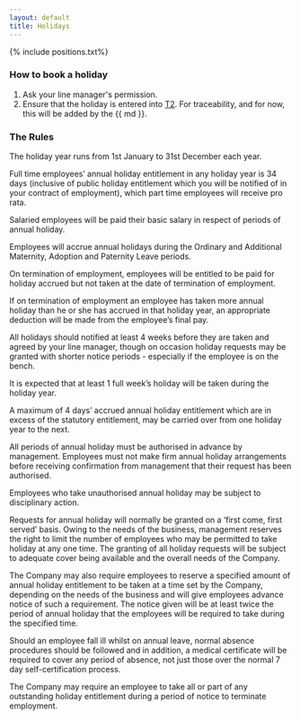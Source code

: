 ```yaml
---
layout: default
title: Holidays
---
```


{% include positions.txt%}

### How to book a holiday

1. Ask your line manager's permission.
2. Ensure that the holiday is entered into [T2](/2013/11/29/administrative-tooling.html#t2). For traceability, and for now, this will be added by the {{ md }}.


### The Rules

The holiday year runs from 1st January to 31st December each year.

Full time employees’ annual holiday entitlement in any holiday year is 34 days (inclusive of public holiday entitlement which you will be notified of in your contract of employment), which part time employees will receive pro rata.

Salaried employees will be paid their basic salary in respect of periods of annual holiday.

Employees will accrue annual holidays during the Ordinary and Additional Maternity, Adoption and Paternity Leave periods.

On termination of employment, employees will be entitled to be paid for holiday accrued but not taken at the date of termination of employment.

If on termination of employment an employee has taken more annual holiday than he or she has accrued in that holiday year, an appropriate deduction will be made from the employee’s final pay.

All holidays should notified at least 4 weeks before they are taken and agreed by your line manager, though on occasion holiday requests may be granted with shorter notice periods - especially if the employee is on the bench.

It is expected that at least 1 full week’s holiday will be taken during the holiday year.

A maximum of 4 days’ accrued annual holiday entitlement which are in excess of the statutory entitlement, may be carried over from one holiday year to the next.

All periods of annual holiday must be authorised in advance by management. Employees must not make firm annual holiday arrangements before receiving confirmation from management that their request has been authorised.

Employees who take unauthorised annual holiday may be subject to disciplinary action.

Requests for annual holiday will normally be granted on a ‘first come, first served’ basis. Owing to the needs of the business, management reserves the right to limit the number of employees who may be permitted to take holiday at any one time. The granting of all holiday requests will be subject to adequate cover being available and the overall needs of the Company.

The Company may also require employees to reserve a specified amount of annual holiday entitlement to be taken at a time set by the Company, depending on the needs of the business and will give employees advance notice of such a requirement. The notice given will be at least twice the period of annual holiday that the employees will be required to take during the specified time.

Should an employee fall ill whilst on annual leave, normal absence procedures should be followed and in addition, a medical certificate will be required to cover any period of absence, not just those over the normal 7 day self-certification process.

The Company may require an employee to take all or part of any outstanding holiday entitlement during a period of notice to terminate employment.

